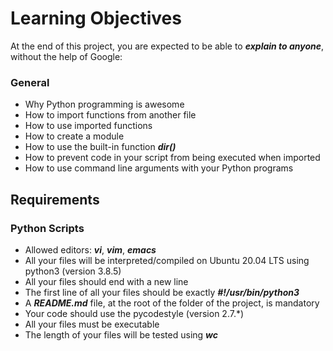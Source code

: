 # Learning Objectives
At the end of this project, you are expected to be able to ***explain to anyone***, without the help of Google:

### General
- Why Python programming is awesome
- How to import functions from another file
- How to use imported functions
- How to create a module
- How to use the built-in function ***dir()***
- How to prevent code in your script from being executed when imported
- How to use command line arguments with your Python programs
## Requirements
### Python Scripts
- Allowed editors: ***vi***, ***vim***, ***emacs***
- All your files will be interpreted/compiled on Ubuntu 20.04 LTS using python3 (version 3.8.5)
- All your files should end with a new line
- The first line of all your files should be exactly ***#!/usr/bin/python3***
- A ***README.md*** file, at the root of the folder of the project, is mandatory
- Your code should use the pycodestyle (version 2.7.*)
- All your files must be executable
- The length of your files will be tested using ***wc***
